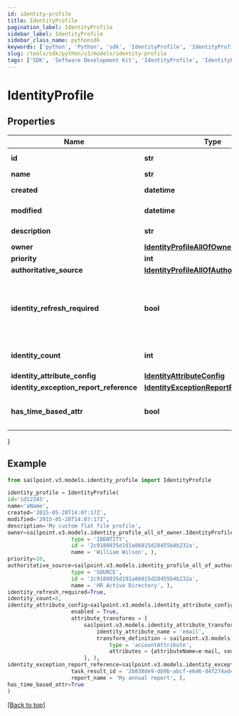 ```yaml
---
id: identity-profile
title: IdentityProfile
pagination_label: IdentityProfile
sidebar_label: IdentityProfile
sidebar_class_name: pythonsdk
keywords: ['python', 'Python', 'sdk', 'IdentityProfile', 'IdentityProfile'] 
slug: /tools/sdk/python/v3/models/identity-profile
tags: ['SDK', 'Software Development Kit', 'IdentityProfile', 'IdentityProfile']
---
```


# IdentityProfile


## Properties

Name | Type | Description | Notes
------------ | ------------- | ------------- | -------------
**id** | **str** | System-generated unique ID of the Object | [optional] [readonly] 
**name** | **str** | Name of the Object | [required]
**created** | **datetime** | Creation date of the Object | [optional] [readonly] 
**modified** | **datetime** | Last modification date of the Object | [optional] [readonly] 
**description** | **str** | Identity profile's description. | [optional] 
**owner** | [**IdentityProfileAllOfOwner**](identity-profile-all-of-owner) |  | [optional] 
**priority** | **int** | Identity profile's priority. | [optional] 
**authoritative_source** | [**IdentityProfileAllOfAuthoritativeSource**](identity-profile-all-of-authoritative-source) |  | [required]
**identity_refresh_required** | **bool** | Set this value to 'True' if an identity refresh is necessary. You would typically want to trigger an identity refresh when a change has been made on the source. | [optional] [default to False]
**identity_count** | **int** | Number of identities belonging to the identity profile. | [optional] 
**identity_attribute_config** | [**IdentityAttributeConfig**](identity-attribute-config) |  | [optional] 
**identity_exception_report_reference** | [**IdentityExceptionReportReference**](identity-exception-report-reference) |  | [optional] 
**has_time_based_attr** | **bool** | Indicates the value of `requiresPeriodicRefresh` attribute for the identity profile. | [optional] [default to False]
}

## Example

```python
from sailpoint.v3.models.identity_profile import IdentityProfile

identity_profile = IdentityProfile(
id='id12345',
name='aName',
created='2015-05-28T14:07:17Z',
modified='2015-05-28T14:07:17Z',
description='My custom flat file profile',
owner=sailpoint.v3.models.identity_profile_all_of_owner.IdentityProfile_allOf_owner(
                    type = 'IDENTITY', 
                    id = '2c9180835d191a86015d28455b4b232a', 
                    name = 'William Wilson', ),
priority=10,
authoritative_source=sailpoint.v3.models.identity_profile_all_of_authoritative_source.IdentityProfile_allOf_authoritativeSource(
                    type = 'SOURCE', 
                    id = '2c9180835d191a86015d28455b4b232a', 
                    name = 'HR Active Directory', ),
identity_refresh_required=True,
identity_count=8,
identity_attribute_config=sailpoint.v3.models.identity_attribute_config.IdentityAttributeConfig(
                    enabled = True, 
                    attribute_transforms = [
                        sailpoint.v3.models.identity_attribute_transform.IdentityAttributeTransform(
                            identity_attribute_name = 'email', 
                            transform_definition = sailpoint.v3.models.transform_definition.TransformDefinition(
                                type = 'accountAttribute', 
                                attributes = {attributeName=e-mail, sourceName=MySource, sourceId=2c9180877a826e68017a8c0b03da1a53}, ), )
                        ], ),
identity_exception_report_reference=sailpoint.v3.models.identity_exception_report_reference.IdentityExceptionReportReference(
                    task_result_id = '2b838de9-db9b-abcf-e646-d4f274ad4238', 
                    report_name = 'My annual report', ),
has_time_based_attr=True
)

```
[[Back to top]](#) 

